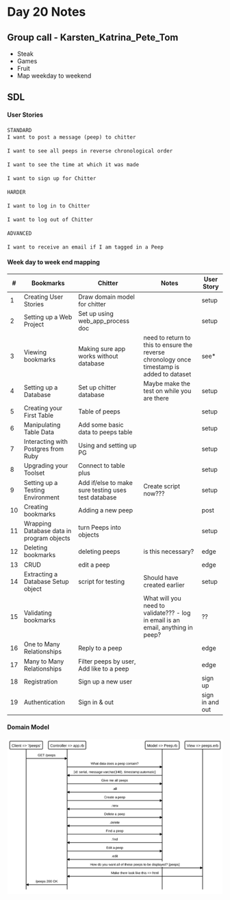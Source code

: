 # Day 20 Notes

## Group call - Karsten_Katrina_Pete_Tom
* Steak
* Games
* Fruit
* Map weekday to weekend

## SDL
#### User Stories
```
STANDARD
I want to post a message (peep) to chitter

I want to see all peeps in reverse chronological order

I want to see the time at which it was made

I want to sign up for Chitter

HARDER

I want to log in to Chitter

I want to log out of Chitter

ADVANCED

I want to receive an email if I am tagged in a Peep
```

#### Week day to week end mapping
| # | Bookmarks | Chitter | Notes | User Story |
| --- | --- | ---  | --- | --- |
| 1 | Creating User Stories | Draw domain model for chitter | | setup |
| 2 | Setting up a Web Project | Set up using web_app_process doc | | setup |
| 3 | Viewing bookmarks | Making sure app works without database | need to return to this to ensure the reverse chronology once timestamp is added to dataset | see* |
| 4 | Setting up a Database | Set up chitter database | Maybe make the test on while you are there | setup |
| 5 | Creating your First Table | Table of peeps | | setup |
| 6 | Manipulating Table Data | Add some basic data to peeps table | | setup |
| 7 | Interacting with Postgres from Ruby | Using and setting up PG | | setup |
| 8 | Upgrading your Toolset | Connect to table plus | | setup |
| 9 | Setting up a Testing Environment | Add if/else to make sure testing uses test database | Create script now??? | setup |
| 10 | Creating bookmarks | Adding a new peep | | post |
| 11 | Wrapping Database data in program objects | turn Peeps into objects | | setup |
| 12 | Deleting bookmarks | deleting peeps | is this necessary? | edge |
| 13 | CRUD | edit a peep | | edge |
| 14 | Extracting a Database Setup object | script for testing | Should have created earlier | setup |
| 15 | Validating bookmarks |  | What will you need to validate??? - log in email is an email, anything in peep? | ?? |
| 16 | One to Many Relationships | Reply to a peep | | edge |
| 17 | Many to Many Relationships | Filter peeps by user, Add like to a peep | | edge |
| 18 | Registration | Sign up a new user | | sign up |
| 19 | Authentication | Sign in & out | | sign in and out |

#### Domain Model
![Domain Model](../images/chitter_domain_model.svg)
